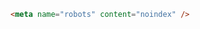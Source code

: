 ```html filename=".storybook/manager-head.html" renderer="common" language="js"
<meta name="robots" content="noindex" />
```
